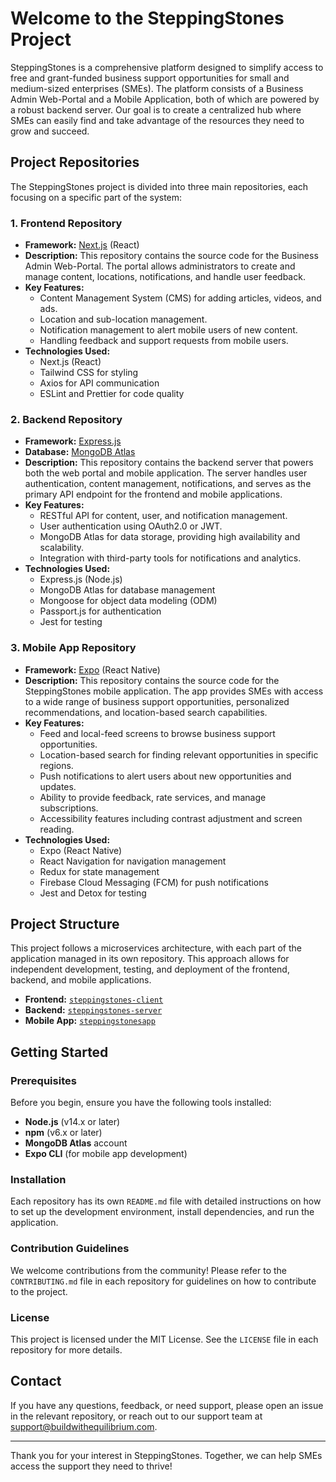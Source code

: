 # Welcome to the SteppingStones Project

SteppingStones is a comprehensive platform designed to simplify access to free and grant-funded business support opportunities for small and medium-sized enterprises (SMEs). The platform consists of a Business Admin Web-Portal and a Mobile Application, both of which are powered by a robust backend server. Our goal is to create a centralized hub where SMEs can easily find and take advantage of the resources they need to grow and succeed.

## Project Repositories

The SteppingStones project is divided into three main repositories, each focusing on a specific part of the system:

### 1. **Frontend Repository**
- **Framework:** [Next.js](https://nextjs.org/) (React)
- **Description:** This repository contains the source code for the Business Admin Web-Portal. The portal allows administrators to create and manage content, locations, notifications, and handle user feedback.
- **Key Features:**
  - Content Management System (CMS) for adding articles, videos, and ads.
  - Location and sub-location management.
  - Notification management to alert mobile users of new content.
  - Handling feedback and support requests from mobile users.
- **Technologies Used:**
  - Next.js (React)
  - Tailwind CSS for styling
  - Axios for API communication
  - ESLint and Prettier for code quality

### 2. **Backend Repository**
- **Framework:** [Express.js](https://expressjs.com/)
- **Database:** [MongoDB Atlas](https://www.mongodb.com/cloud/atlas)
- **Description:** This repository contains the backend server that powers both the web portal and mobile application. The server handles user authentication, content management, notifications, and serves as the primary API endpoint for the frontend and mobile applications.
- **Key Features:**
  - RESTful API for content, user, and notification management.
  - User authentication using OAuth2.0 or JWT.
  - MongoDB Atlas for data storage, providing high availability and scalability.
  - Integration with third-party tools for notifications and analytics.
- **Technologies Used:**
  - Express.js (Node.js)
  - MongoDB Atlas for database management
  - Mongoose for object data modeling (ODM)
  - Passport.js for authentication
  - Jest for testing

### 3. **Mobile App Repository**
- **Framework:** [Expo](https://expo.dev/) (React Native)
- **Description:** This repository contains the source code for the SteppingStones mobile application. The app provides SMEs with access to a wide range of business support opportunities, personalized recommendations, and location-based search capabilities.
- **Key Features:**
  - Feed and local-feed screens to browse business support opportunities.
  - Location-based search for finding relevant opportunities in specific regions.
  - Push notifications to alert users about new opportunities and updates.
  - Ability to provide feedback, rate services, and manage subscriptions.
  - Accessibility features including contrast adjustment and screen reading.
- **Technologies Used:**
  - Expo (React Native)
  - React Navigation for navigation management
  - Redux for state management
  - Firebase Cloud Messaging (FCM) for push notifications
  - Jest and Detox for testing

## Project Structure

This project follows a microservices architecture, with each part of the application managed in its own repository. This approach allows for independent development, testing, and deployment of the frontend, backend, and mobile applications.

- **Frontend:** [`steppingstones-client`](https://github.com/MoreMediaTech/steppingstones-client)
- **Backend:** [`steppingstones-server`](https://github.com/MoreMediaTech/steppingstone-server)
- **Mobile App:** [`steppingstonesapp`](https://github.com/MoreMediaTech/steppingstonesapp)

## Getting Started

### Prerequisites
Before you begin, ensure you have the following tools installed:
- **Node.js** (v14.x or later)
- **npm** (v6.x or later)
- **MongoDB Atlas** account
- **Expo CLI** (for mobile app development)

### Installation

Each repository has its own `README.md` file with detailed instructions on how to set up the development environment, install dependencies, and run the application.

### Contribution Guidelines

We welcome contributions from the community! Please refer to the `CONTRIBUTING.md` file in each repository for guidelines on how to contribute to the project.

### License

This project is licensed under the MIT License. See the `LICENSE` file in each repository for more details.

## Contact

If you have any questions, feedback, or need support, please open an issue in the relevant repository, or reach out to our support team at [support@buildwithequilibrium.com](mailto:support@buildwithequilibrium.com).

---

Thank you for your interest in SteppingStones. Together, we can help SMEs access the support they need to thrive!
